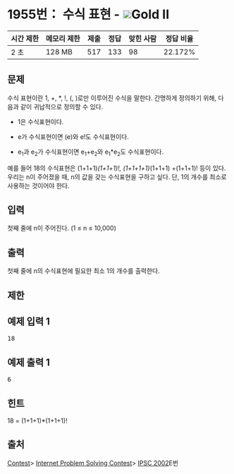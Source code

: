 # 1955번： 수식 표현 - <img src="https://static.solved.ac/tier_small/14.svg" style="height:20px" />Gold II


| 시간 제한 | 메모리 제한 | 제출 | 정답 | 맞힌 사람 | 정답 비율 |
| --- | --- | --- | --- | --- | --- |
| 2 초 | 128 MB | 517 | 133 | 98 | 22.172% |


## 문제


수식 표현이란 1, +, *, !, (, )로만 이루어진 수식을 말한다. 간명하게 정의하기 위해, 다음과 같이 귀납적으로 정의할 수 있다.

- 1은 수식표현이다.

- e가 수식표현이면 (e)와 e!도 수식표현이다.

- e<sub>1</sub>과 e<sub>2</sub>가 수식표현이면 e<sub>1</sub>+e<sub>2</sub>와 e<sub>1</sub>*e<sub>2</sub>도 수식표현이다.

예를 들어 18의 수식표현은 (1+1+1)*(1+1+1)!, (1+1+1+1)*(1+1+1) +(1+1+1)! 등이 있다. 우리는 n이 주어졌을 때, n의 값을 갖는 수식표현을 구하고 싶다. 단, 1의 개수를 최소로 사용하는 것이어야 한다.




## 입력


첫째 줄에 n이 주어진다. (1 ≤ n ≤ 10,000)




## 출력


첫째 줄에 n의 수식표현에 필요한 최소 1의 개수를 출력한다.




## 제한




## 예제 입력 1


<pre>18
</pre>


## 예제 출력 1


<pre>6
</pre>




## 힌트


18 = (1+1+1)*(1+1+1)!





## 출처




[Contest](/category/45)> [Internet Problem Solving Contest](/category/261)> [IPSC 2002](/category/detail/2824)E번



